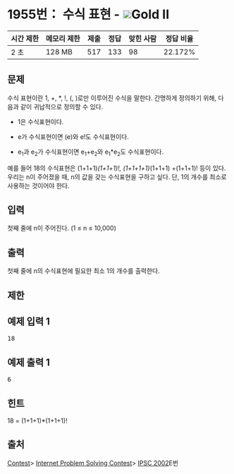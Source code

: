 # 1955번： 수식 표현 - <img src="https://static.solved.ac/tier_small/14.svg" style="height:20px" />Gold II


| 시간 제한 | 메모리 제한 | 제출 | 정답 | 맞힌 사람 | 정답 비율 |
| --- | --- | --- | --- | --- | --- |
| 2 초 | 128 MB | 517 | 133 | 98 | 22.172% |


## 문제


수식 표현이란 1, +, *, !, (, )로만 이루어진 수식을 말한다. 간명하게 정의하기 위해, 다음과 같이 귀납적으로 정의할 수 있다.

- 1은 수식표현이다.

- e가 수식표현이면 (e)와 e!도 수식표현이다.

- e<sub>1</sub>과 e<sub>2</sub>가 수식표현이면 e<sub>1</sub>+e<sub>2</sub>와 e<sub>1</sub>*e<sub>2</sub>도 수식표현이다.

예를 들어 18의 수식표현은 (1+1+1)*(1+1+1)!, (1+1+1+1)*(1+1+1) +(1+1+1)! 등이 있다. 우리는 n이 주어졌을 때, n의 값을 갖는 수식표현을 구하고 싶다. 단, 1의 개수를 최소로 사용하는 것이어야 한다.




## 입력


첫째 줄에 n이 주어진다. (1 ≤ n ≤ 10,000)




## 출력


첫째 줄에 n의 수식표현에 필요한 최소 1의 개수를 출력한다.




## 제한




## 예제 입력 1


<pre>18
</pre>


## 예제 출력 1


<pre>6
</pre>




## 힌트


18 = (1+1+1)*(1+1+1)!





## 출처




[Contest](/category/45)> [Internet Problem Solving Contest](/category/261)> [IPSC 2002](/category/detail/2824)E번



